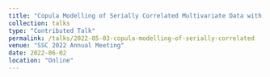 ```yaml
---
title: "Copula Modelling of Serially Correlated Multivariate Data with Hidden Structures"
collection: talks
type: "Contributed Talk"
permalink: /talks/2022-05-03-copula-modelling-of-serially-correlated
venue: "SSC 2022 Annual Meeting"
date: 2022-06-02
location: "Online"
---
```

